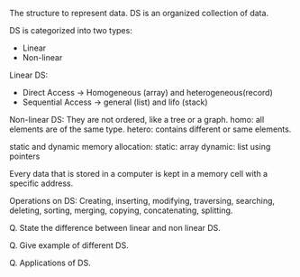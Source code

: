 The structure to represent data.
DS is an organized collection of data.

DS is categorized into two types:
- Linear
- Non-linear

Linear DS:
- Direct Access -> Homogeneous (array) and heterogeneous(record)
- Sequential Access -> general (list) and lifo (stack)

Non-linear DS: They are not ordered, like a tree or a graph.
homo: all elements are of the same type.
hetero: contains different or same elements.

static and dynamic memory allocation:
static: array
dynamic: list using pointers

Every data that is stored in a computer is kept in a memory cell with a specific address.

Operations on DS: Creating, inserting, modifying, traversing, searching, deleting, sorting, merging, copying, concatenating, splitting.

Q. State the difference between linear and non linear DS.

Q. Give example of different DS.

Q. Applications of DS.

